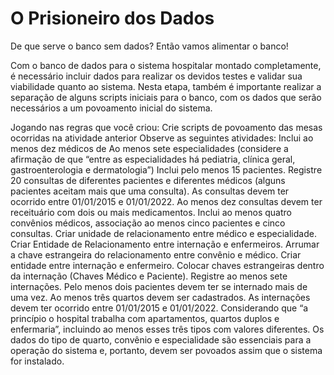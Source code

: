 # O Prisioneiro dos Dados 
De que serve o banco sem dados? Então vamos alimentar o banco!

Com o banco de dados para o sistema hospitalar montado completamente, é necessário incluir dados para realizar os devidos testes e validar sua viabilidade quanto ao sistema. Nesta etapa, também é importante realizar a separação de alguns scripts iniciais para o banco, com os dados que serão necessários a um povoamento inicial do sistema.

Jogando nas regras que você criou:
Crie scripts de povoamento das mesas ocorridas na atividade anterior Observe as seguintes atividades:
Inclui ao menos dez médicos de
Ao menos sete especialidades (considere a afirmação de que “entre as
especialidades há pediatria, clínica geral, gastroenterologia e dermatologia”)
Inclui pelo menos 15 pacientes.
Registre 20 consultas de diferentes pacientes e diferentes médicos (alguns pacientes aceitam mais que uma consulta). As consultas devem ter ocorrido entre 01/01/2015 e 01/01/2022. Ao menos dez consultas devem ter receituário com dois ou mais medicamentos.
Inclui ao menos quatro convênios médicos, associação ao menos cinco pacientes e cinco consultas.
Criar unidade de relacionamento entre médico e especialidade.
Criar Entidade de Relacionamento entre internação e enfermeiros.
Arrumar a chave estrangeira do relacionamento entre convênio e médico.
Criar entidade entre internação e enfermeiro.
Colocar chaves estrangeiras dentro da internação (Chaves Médico e Paciente).
Registre ao menos sete internações. Pelo menos dois pacientes devem ter se internado mais de uma vez. Ao menos três quartos devem ser cadastrados. As internações devem ter ocorrido entre 01/01/2015 e 01/01/2022.
Considerando que “a princípio o hospital trabalha com apartamentos, quartos duplos e enfermaria”, incluindo ao menos esses três tipos com valores diferentes.
Os dados do tipo de quarto, convênio e especialidade são essenciais para a operação do sistema e, portanto, devem ser povoados assim que o sistema for instalado.
